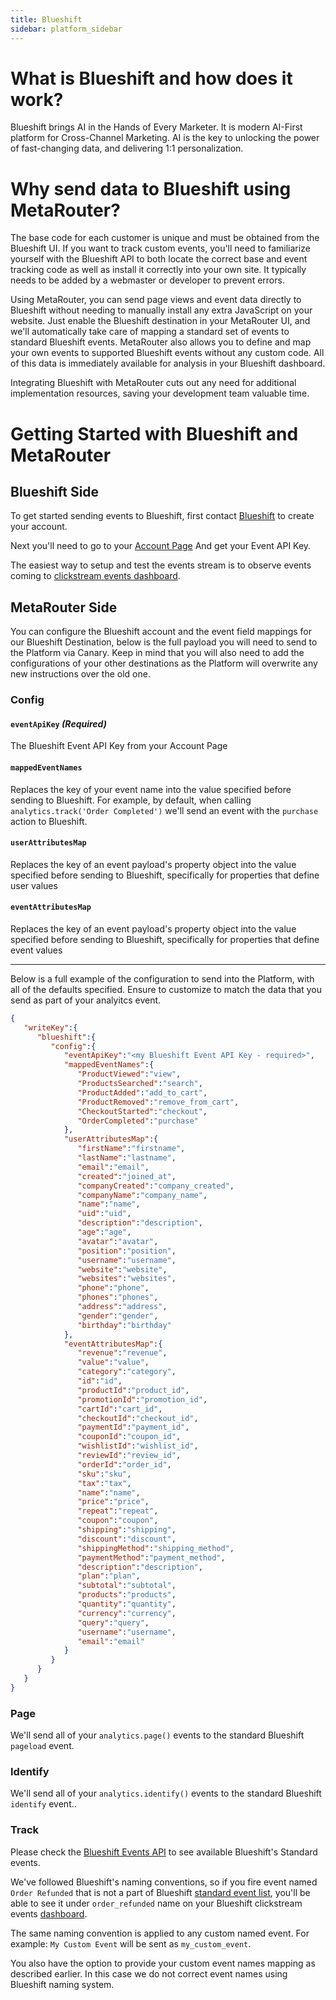 ```yaml
---
title: Blueshift
sidebar: platform_sidebar
---
```


# What is Blueshift and how does it work?

Blueshift brings AI in the Hands of Every Marketer.
It is modern AI-First platform for Cross-Channel Marketing. AI is the key to unlocking the power of fast-changing data, and delivering 1:1 personalization.

# Why send data to Blueshift using MetaRouter?

The base code for each customer is unique and must be obtained from the Blueshift UI. If you want to track custom events, you'll need to familiarize yourself with the Blueshift API to both locate the correct base and event tracking code as well as install it correctly into your own site. It typically needs to be added by a webmaster or developer to prevent errors.

Using MetaRouter, you can send page views and event data directly to Blueshift without needing to manually install any extra JavaScript on your website. Just enable the Blueshift destination in your MetaRouter UI, and we'll automatically take care of mapping a standard set of events to standard Blueshift events. MetaRouter also allows you to define and map your own events to supported Blueshift events without any custom code. All of this data is immediately available for analysis in your Blueshift dashboard.

Integrating Blueshift with MetaRouter cuts out any need for additional implementation resources, saving your development team valuable time.

# Getting Started with Blueshift and MetaRouter

## Blueshift Side

To get started sending events to Blueshift, first contact [Blueshift](https://blueshift.com/contact_blueshift/) to create your account.

Next you'll need to go to your [Account Page](https://app.getblueshift.com/dashboard#/app/account/api)
And get your Event API Key.

The easiest way to setup and test the events stream is to observe events coming to [clickstream events dashboard](https://app.getblueshift.com/dashboard#/app/click_stream/index).

## MetaRouter Side

You can configure the Blueshift account and the event field mappings for our Blueshift Destination, below is the full payload you will need to send to the Platform via Canary. Keep in mind that you will also need to add the configurations of your other destinations as the Platform will overwrite any new instructions over the old one.

### Config
#### `eventApiKey` *(Required)*
The Blueshift Event API Key from your Account Page

#### `mappedEventNames`
Replaces the key of your event name into the value specified before sending to Blueshift. For example, by default, when calling `analytics.track('Order Completed')` we'll send an event with the `purchase` action to Blueshift.

#### `userAttributesMap`
Replaces the key of an event payload's property object into the value specified before sending to Blueshift, specifically for properties that define user values

#### `eventAttributesMap`
Replaces the key of an event payload's property object into the value specified before sending to Blueshift, specifically for properties that define event values

---
Below is a full example of the configuration to send into the Platform, with all of the defaults specified. Ensure to customize to match the data that you send as part of your analyitcs event.

```json
{
   "writeKey":{
      "blueshift":{
         "config":{
            "eventApiKey":"<my Blueshift Event API Key - required>",
            "mappedEventNames":{
               "ProductViewed":"view",
               "ProductsSearched":"search",
               "ProductAdded":"add_to_cart",
               "ProductRemoved":"remove_from_cart",
               "CheckoutStarted":"checkout",
               "OrderCompleted":"purchase"
            },
            "userAttributesMap":{
               "firstName":"firstname",
               "lastName":"lastname",
               "email":"email",
               "created":"joined_at",
               "companyCreated":"company_created",
               "companyName":"company_name",
               "name":"name",
               "uid":"uid",
               "description":"description",
               "age":"age",
               "avatar":"avatar",
               "position":"position",
               "username":"username",
               "website":"website",
               "websites":"websites",
               "phone":"phone",
               "phones":"phones",
               "address":"address",
               "gender":"gender",
               "birthday":"birthday"
            },
            "eventAttributesMap":{
               "revenue":"revenue",
               "value":"value",
               "category":"category",
               "id":"id",
               "productId":"product_id",
               "promotionId":"promotion_id",
               "cartId":"cart_id",
               "checkoutId":"checkout_id",
               "paymentId":"payment_id",
               "couponId":"coupon_id",
               "wishlistId":"wishlist_id",
               "reviewId":"review_id",
               "orderId":"order_id",
               "sku":"sku",
               "tax":"tax",
               "name":"name",
               "price":"price",
               "repeat":"repeat",
               "coupon":"coupon",
               "shipping":"shipping",
               "discount":"discount",
               "shippingMethod":"shipping_method",
               "paymentMethod":"payment_method",
               "description":"description",
               "plan":"plan",
               "subtotal":"subtotal",
               "products":"products",
               "quantity":"quantity",
               "currency":"currency",
               "query":"query",
               "username":"username",
               "email":"email"
            }
         }
      }
   }
}
```

### Page

We'll send all of your `analytics.page()` events to the standard Blueshift `pageload` event.

### Identify

We'll send all of your `analytics.identify()` events to the standard Blueshift `identify` event..

### Track

Please check the [Blueshift Events API](https://help.blueshift.com/hc/en-us/articles/115002714773-Event-API) to see available Blueshift's Standard events.

We've followed Blueshift's naming conventions, so if you fire event named `Order Refunded` that is not a part of Blueshift [standard event list](https://help.blueshift.com/hc/en-us/articles/115002714773-Event-API), you'll be able to see it under `order_refunded` name on your Blueshift clickstream events [dashboard](https://app.getblueshift.com/dashboard#/app/click_stream/index).

The same naming convention is applied to any custom named event. For example: `My Custom Event` will be sent as `my_custom_event`.

You also have the option to provide your custom event names mapping as described earlier. In this case we do not correct event names using Blueshift naming system.

